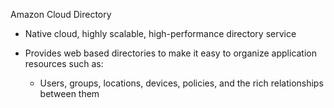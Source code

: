 Amazon Cloud Directory

- Native cloud, highly scalable, high-performance directory service
- Provides web based directories to make it easy to organize application resources such as:
    
    - Users, groups, locations, devices, policies, and the rich relationships between them